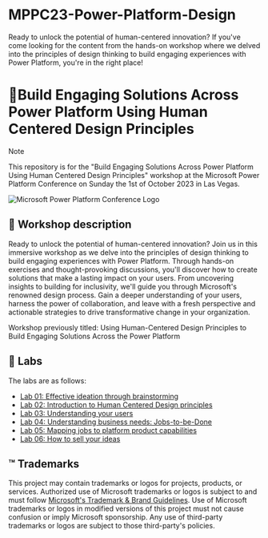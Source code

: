 # MPPC23-Power-Platform-Design
Ready to unlock the potential of human-centered innovation? If you've come looking for the content from the hands-on workshop where we delved into the principles of design thinking to build engaging experiences with Power Platform, you're in the right place!
 
# 🔌Build Engaging Solutions Across Power Platform Using Human Centered Design Principles

> [!NOTE]
> This repository is for the "Build Engaging Solutions Across Power Platform Using Human Centered Design Principles" workshop at the Microsoft Power Platform Conference on Sunday the 1st of October 2023 in Las Vegas.

![Microsoft Power Platform Conference Logo](./assets/ppc-logo.svg)

## 📝 Workshop description

Ready to unlock the potential of human-centered innovation? Join us in this immersive workshop as we delve into the principles of design thinking to build engaging experiences with Power Platform. Through hands-on exercises and thought-provoking discussions, you'll discover how to create solutions that make a lasting impact on your users. From uncovering insights to building for inclusivity, we'll guide you through Microsoft's renowned design process. Gain a deeper understanding of your users, harness the power of collaboration, and leave with a fresh perspective and actionable strategies to drive transformative change in your organization.

Workshop previously titled: Using Human-Centered Design Principles to Build Engaging Solutions Across the Power Platform

## 🚀 Labs

The labs are as follows:

- [Lab 01: Effective ideation through brainstorming](./lab1/README.md)
- [Lab 02: Introduction to Human Centered Design principles](./lab2/README.md)
- [Lab 03: Understanding your users](./lab3/README.md)
- [Lab 04: Understanding business needs: Jobs-to-be-Done](./lab4/README.md)
- [Lab 05: Mapping jobs to platform product capabilities](./lab5/README.md)
- [Lab 06: How to sell your ideas](./lab6/README.md)

## ™️ Trademarks

This project may contain trademarks or logos for projects, products, or services. Authorized use of Microsoft
trademarks or logos is subject to and must follow
[Microsoft's Trademark & Brand Guidelines](https://www.microsoft.com/legal/intellectualproperty/trademarks/usage/general).
Use of Microsoft trademarks or logos in modified versions of this project must not cause confusion or imply Microsoft sponsorship.
Any use of third-party trademarks or logos are subject to those third-party's policies.
